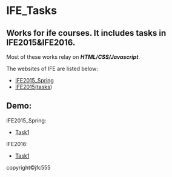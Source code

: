 # IFE_Tasks

<h2>Works for ife courses. It includes tasks in IFE2015&IFE2016.</h2>
<p>Most of these works relay on <i><b>HTML/CSS/Javascript</b></i>.</p>
<p>The websites of IFE are listed below:</p>
<ul>
  <li><a href="https://github.com/baidu-ife/ife" title="IFE2015_Spring">IFE2015_Spring</a></li>
  <li><a href="http://ife.baidu.com" title="IFE2016">IFE2015(<a href="http://ife.baidu.com/task/all">tasks</a>)</a></li>
</ul>
<h2><b>Demo:</b></h2>
<p>IFE2015_Spring:</p>
<ul title="IFE2015_Spring">
  <li><a href="https://jfc555.github.io/IFE_Tasks/IFE2015/task1/task0001.html" >Task1</a></li>
</ul>
<p>IFE2016:</p>
<ul>
  <li><a href="https://jfc555.github.io/IFE_Tasks/IFE2016/task1/task1.html" >Task1</a></li>
</ul>
<footer>copyright&copy;jfc555</footer>


